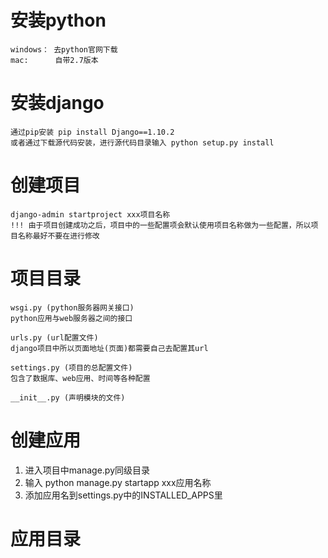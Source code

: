 # 安装python
```
windows： 去python官网下载
mac:      自带2.7版本
```

# 安装django
```
通过pip安装 pip install Django==1.10.2
或者通过下载源代码安装，进行源代码目录输入 python setup.py install
```

# 创建项目
```
django-admin startproject xxx项目名称
!!! 由于项目创建成功之后，项目中的一些配置项会默认使用项目名称做为一些配置，所以项目名称最好不要在进行修改
```

# 项目目录
```
wsgi.py (python服务器网关接口)
python应用与web服务器之间的接口

urls.py (url配置文件)
django项目中所以页面地址(页面)都需要自己去配置其url

settings.py (项目的总配置文件)
包含了数据库、web应用、时间等各种配置

__init__.py (声明模块的文件)
```

# 创建应用
1. 进入项目中manage.py同级目录
2. 输入 python manage.py startapp xxx应用名称
3. 添加应用名到settings.py中的INSTALLED_APPS里

# 应用目录
```

```